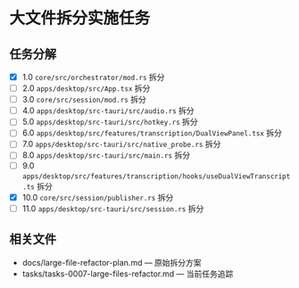 # 大文件拆分实施任务

## 任务分解
- [x] 1.0 `core/src/orchestrator/mod.rs` 拆分
- [ ] 2.0 `apps/desktop/src/App.tsx` 拆分
- [ ] 3.0 `core/src/session/mod.rs` 拆分
- [ ] 4.0 `apps/desktop/src-tauri/src/audio.rs` 拆分
- [ ] 5.0 `apps/desktop/src-tauri/src/hotkey.rs` 拆分
- [ ] 6.0 `apps/desktop/src/features/transcription/DualViewPanel.tsx` 拆分
- [ ] 7.0 `apps/desktop/src-tauri/src/native_probe.rs` 拆分
- [ ] 8.0 `apps/desktop/src-tauri/src/main.rs` 拆分
- [ ] 9.0 `apps/desktop/src/features/transcription/hooks/useDualViewTranscript.ts` 拆分
- [x] 10.0 `core/src/session/publisher.rs` 拆分
- [ ] 11.0 `apps/desktop/src-tauri/src/session.rs` 拆分

## 相关文件
- docs/large-file-refactor-plan.md — 原始拆分方案
- tasks/tasks-0007-large-files-refactor.md — 当前任务追踪
